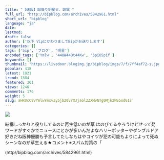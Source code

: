 ```yaml
---
title: "【速報】霜降り明星せ、謝罪 "
full_url: "http://bipblog.com/archives/5842961.html"
short_url: "bipblog"
language: "ja"
date: 
lastmod: 
draft: false
author: ['以下 VipにかわりましてBipがお送りします']
categories: []
tags: ['bip', 'ブログ', '明星']
encoded_tags: ['Ymlw', '44OW44Ot44Kw', '5piO5pif']
keywords: []
thumbnail: "https://livedoor.blogimg.jp/bipblog/imgs/7/f/7ff4af72-s.jpg"
popular: 418
latest: 1821
trend: 1884
featured: 261
views: 1246
comments: 176
weight: 5
slug: aHR0cC8vYmlwYmxvZy5jb20vYXJjaGl2ZXMvNTg0Mjk2MS5odG1s
---
```


![](https://livedoor.blogimg.jp/bipblog/imgs/7/f/7ff4af72-s.jpg)

結構しっかりと役りしてるのに再生低いのが草 はのびてるやろうけどせって発ワードがすぐかでニュースにとかが多いんだよなハリーポッターやダンブルドア好きだね阪神優勝も予言してたしなもはやコイツが犯の可能もよりによって死ぬシーンなのが草生える★コメント※スパム対策の「

(http//bipblog.com/archives/5842961.html)
